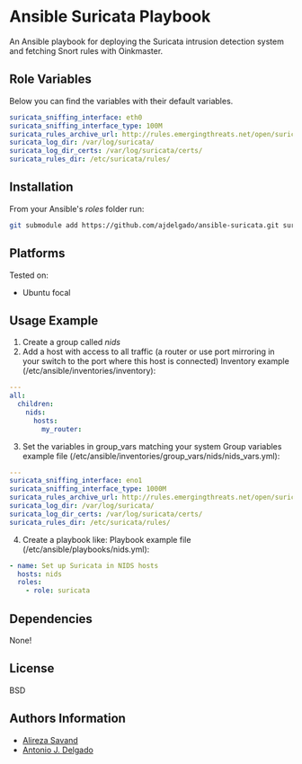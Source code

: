 # Ansible Suricata Playbook

An Ansible playbook for deploying the Suricata intrusion detection system and
fetching Snort rules with Oinkmaster.


## Role Variables

Below you can find the variables with their default variables.
```yaml
suricata_sniffing_interface: eth0
suricata_sniffing_interface_type: 100M
suricata_rules_archive_url: http://rules.emergingthreats.net/open/suricata/emerging.rules.tar.gz
suricata_log_dir: /var/log/suricata/
suricata_log_dir_certs: /var/log/suricata/certs/
suricata_rules_dir: /etc/suricata/rules/
```

## Installation

From your Ansible's *roles* folder run:
```bash
git submodule add https://github.com/ajdelgado/ansible-suricata.git suricata
```

## Platforms
Tested on:
- Ubuntu focal

## Usage Example

1. Create a group called *nids*
2. Add a host with access to all traffic (a router or use port mirroring in your switch to the port where this host is connected)
Inventory example (/etc/ansible/inventories/inventory):
```yaml
---
all:
  children:
    nids:
      hosts:
        my_router:
```
3. Set the variables in group_vars matching your system
Group variables example file (/etc/ansible/inventories/group_vars/nids/nids_vars.yml):
```yaml
---
suricata_sniffing_interface: eno1
suricata_sniffing_interface_type: 1000M
suricata_rules_archive_url: http://rules.emergingthreats.net/open/suricata/emerging.rules.tar.gz
suricata_log_dir: /var/log/suricata/
suricata_log_dir_certs: /var/log/suricata/certs/
suricata_rules_dir: /etc/suricata/rules/
```
4. Create a playbook like:
Playbook example file (/etc/ansible/playbooks/nids.yml):
```yaml
- name: Set up Suricata in NIDS hosts
  hosts: nids
  roles:
    - role: suricata
```

## Dependencies

None!

## License

BSD

## Authors Information

* [Alireza Savand](https://github.com/Alir3z4)
* [Antonio J. Delgado](https://github.com/ajdelgado)
